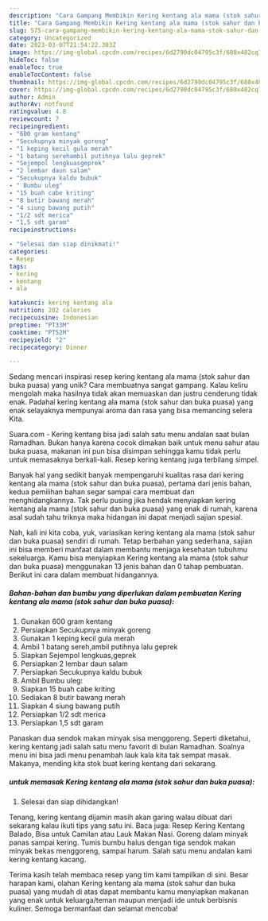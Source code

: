```yaml
---
description: "Cara Gampang Membikin Kering kentang ala mama (stok sahur dan buka puasa) yang Lezat Sekali"
title: "Cara Gampang Membikin Kering kentang ala mama (stok sahur dan buka puasa) yang Lezat Sekali"
slug: 575-cara-gampang-membikin-kering-kentang-ala-mama-stok-sahur-dan-buka-puasa-yang-lezat-sekali
category: Uncategorized
date: 2023-03-07T21:54:22.303Z
image: https://img-global.cpcdn.com/recipes/6d2790dc04795c3f/680x482cq70/kering-kentang-ala-mama-stok-sahur-dan-buka-puasa-foto-resep-utama.jpg
hideToc: false
enableToc: true
enableTocContent: false
thumbnail: https://img-global.cpcdn.com/recipes/6d2790dc04795c3f/680x482cq70/kering-kentang-ala-mama-stok-sahur-dan-buka-puasa-foto-resep-utama.jpg
cover: https://img-global.cpcdn.com/recipes/6d2790dc04795c3f/680x482cq70/kering-kentang-ala-mama-stok-sahur-dan-buka-puasa-foto-resep-utama.jpg
author: Admin
authorAv: notfound
ratingvalue: 4.8
reviewcount: 7
recipeingredient:
- "600 gram kentang"
- "Secukupnya minyak goreng"
- "1 keping kecil gula merah"
- "1 batang serehambil putihnya lalu geprek"
- "Sejempol lengkuasgeprek"
- "2 lembar daun salam"
- "Secukupnya kaldu bubuk"
- " Bumbu uleg"
- "15 buah cabe kriting"
- "8 butir bawang merah"
- "4 siung bawang putih"
- "1/2 sdt merica"
- "1,5 sdt garam"
recipeinstructions:

- "Selesai dan siap dinikmati!"
categories:
- Resep
tags:
- kering
- kentang
- ala

katakunci: kering kentang ala 
nutrition: 202 calories
recipecuisine: Indonesian
preptime: "PT33M"
cooktime: "PT52M"
recipeyield: "2"
recipecategory: Dinner

---
```





Sedang mencari inspirasi resep kering kentang ala mama (stok sahur dan buka puasa) yang unik? Cara membuatnya sangat gampang. Kalau keliru mengolah maka hasilnya tidak akan memuaskan dan justru cenderung tidak enak. Padahal kering kentang ala mama (stok sahur dan buka puasa) yang enak selayaknya mempunyai aroma dan rasa yang bisa memancing selera Kita.





Suara.com - Kering kentang bisa jadi salah satu menu andalan saat bulan Ramadhan. Bukan hanya karena cocok dimakan baik untuk menu sahur atau buka puasa, makanan ini pun bisa disimpan sehingga kamu tidak perlu untuk memasaknya berkali-kali. Resep kering kentang juga terbilang simpel.

Banyak hal yang sedikit banyak mempengaruhi kualitas rasa dari kering kentang ala mama (stok sahur dan buka puasa), pertama dari jenis bahan, kedua pemilihan bahan segar sampai cara membuat dan menghidangkannya. Tak perlu pusing jika hendak menyiapkan kering kentang ala mama (stok sahur dan buka puasa) yang enak di rumah, karena asal sudah tahu triknya maka hidangan ini dapat menjadi sajian spesial.






Nah, kali ini kita coba, yuk, variasikan kering kentang ala mama (stok sahur dan buka puasa) sendiri di rumah. Tetap berbahan yang sederhana, sajian ini bisa memberi manfaat dalam membantu menjaga kesehatan tubuhmu sekeluarga. Kamu bisa menyiapkan Kering kentang ala mama (stok sahur dan buka puasa) menggunakan 13 jenis bahan dan 0 tahap pembuatan. Berikut ini cara dalam membuat hidangannya.

<!--inarticleads1-->

##### Bahan-bahan dan bumbu yang diperlukan dalam pembuatan Kering kentang ala mama (stok sahur dan buka puasa):

1. Gunakan 600 gram kentang
1. Persiapkan Secukupnya minyak goreng
1. Gunakan 1 keping kecil gula merah
1. Ambil 1 batang sereh,ambil putihnya lalu geprek
1. Siapkan Sejempol lengkuas,geprek
1. Persiapkan 2 lembar daun salam
1. Persiapkan Secukupnya kaldu bubuk
1. Ambil  Bumbu uleg:
1. Siapkan 15 buah cabe kriting
1. Sediakan 8 butir bawang merah
1. Siapkan 4 siung bawang putih
1. Persiapkan 1/2 sdt merica
1. Persiapkan 1,5 sdt garam


Panaskan dua sendok makan minyak sisa menggoreng. Seperti diketahui, kering kentang jadi salah satu menu favorit di bulan Ramadhan. Soalnya menu ini bisa jadi menu penambah lauk kala kita tak sempat masak. Makanya, mending kita stok buat kering kentang dari sekarang. 

<!--inarticleads2-->

#####  untuk memasak Kering kentang ala mama (stok sahur dan buka puasa):


1. Selesai dan siap dihidangkan!

Tenang, kering kentang dijamin masih akan garing walau dibuat dari sekarang kalau ikuti tips yang satu ini. Baca juga: Resep Kering Kentang Balado, Bisa untuk Camilan atau Lauk Makan Nasi. Goreng dalam minyak panas sampai kering. Tumis bumbu halus dengan tiga sendok makan minyak bekas menggoreng, sampai harum. Salah satu menu andalan kami kering kentang kacang. 

Terima kasih telah membaca resep yang tim kami tampilkan di sini. Besar harapan kami, olahan Kering kentang ala mama (stok sahur dan buka puasa) yang mudah di atas dapat membantu kamu menyiapkan makanan yang enak untuk keluarga/teman maupun menjadi ide untuk berbisnis kuliner. Semoga bermanfaat dan selamat mencoba!
